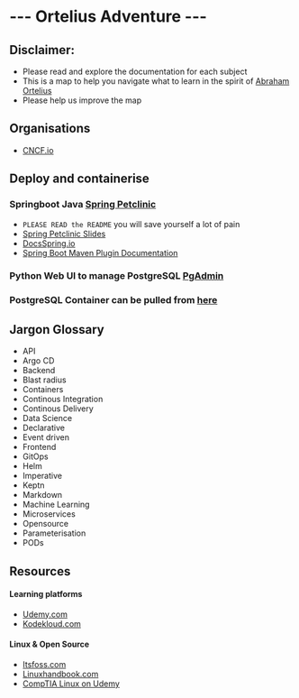 # --- Ortelius Adventure ---

## Disclaimer:
- Please read and explore the documentation for each subject
- This is a map to help you navigate what to learn in the spirit of [Abraham Ortelius](https://en.wikipedia.org/wiki/Abraham_Ortelius)
- Please help us improve the map

## Organisations
- [CNCF.io](https://www.cncf.io/)

## Deploy and containerise
### Springboot Java [Spring Petclinic](https://github.com/spring-projects/spring-petclinic)
- `PLEASE READ the README` you will save yourself a lot of pain
- [Spring Petclinic Slides](https://speakerdeck.com/michaelisvy/spring-petclinic-sample-application)
- [DocsSpring.io](https://docs.spring.io/)
- [Spring Boot Maven Plugin Documentation](https://docs.spring.io/spring-boot/docs/current/maven-plugin/reference/htmlsingle/#goals-build-image)

### Python Web UI to manage PostgreSQL [PgAdmin](https://www.pgadmin.org/)

### PostgreSQL Container can be pulled from [here](https://hub.docker.com/_/postgres/)

## Jargon Glossary
- API
- Argo CD
- Backend
- Blast radius
- Containers
- Continous Integration
- Continous Delivery
- Data Science
- Declarative
- Event driven
- Frontend
- GitOps
- Helm
- Imperative
- Keptn
- Markdown
- Machine Learning
- Microservices
- Opensource
- Parameterisation
- PODs

## Resources
#### Learning platforms
- [Udemy.com](https://udemy.com)
- [Kodekloud.com](https://kodekloud.com)
#### Linux & Open Source
- [Itsfoss.com](https://itsfoss.com/)
- [Linuxhandbook.com](https://linuxhandbook.com/)
- [CompTIA Linux on Udemy](https://www.udemy.com/share/1076RM3@wyBekn7-PidnmF_CeNvkQeJjSzd9_9rNkxjrWFaI2hA7e6fQJEnkmWbazI66eyHT/)
